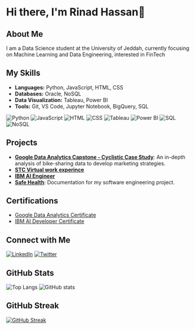 # Hi there, I'm Rinad Hassan👋 


## About Me

I am a Data Science student at the University of Jeddah, currently focusing on Machine Learning and Data Engineering, interested in FinTech

## My Skills

- **Languages:** Python, JavaScript, HTML, CSS
- **Databases:** Oracle, NoSQL
- **Data Visualization:** Tableau, Power BI
- **Tools:** Git, VS Code, Jupyter Notebook, BigQuery, SQL

![Python](https://img.shields.io/badge/Python-3776AB?style=for-the-badge&logo=python&logoColor=white)
![JavaScript](https://img.shields.io/badge/JavaScript-F7DF1E?style=for-the-badge&logo=javascript&logoColor=black)
![HTML](https://img.shields.io/badge/HTML-E34F26?style=for-the-badge&logo=html5&logoColor=white)
![CSS](https://img.shields.io/badge/CSS-1572B6?style=for-the-badge&logo=css3&logoColor=white)
![Tableau](https://img.shields.io/badge/Tableau-E97627?style=for-the-badge&logo=tableau&logoColor=white)
![Power BI](https://img.shields.io/badge/Power_BI-F2C811?style=for-the-badge&logo=powerbi&logoColor=white)
![SQL](https://img.shields.io/badge/SQL-336791?style=for-the-badge&logo=postgresql&logoColor=white)
![NoSQL](https://img.shields.io/badge/NoSQL-4DB33D?style=for-the-badge&logo=mongodb&logoColor=white)

## Projects
- [**Google Data Analytics Capstone - Cyclistic Case Study**](https://github.com/RinDataz/Google-Data-Analytics-Capstone-Cyclistic-Case-Study): An in-depth analysis of bike-sharing data to develop marketing strategies.
- [**STC Virtual work experince**](https://github.com/RinDataz/STC-Virtual-Work-Experience)
- [**IBM AI Engineer**](https://github.com/RinDataz/IBM-AI-Engineer-)
- [**Safe Health**](https://github.com/RinDataz/SafeHealth-app): Documentation for my software engineering project.
## Certifications

- [Google Data Analytics Certificate](https://coursera.org/share/3c8c7619decfbb6975e228d841e1c7e7)
- [IBM AI Developer Certificate](https://coursera.org/share/3c8c7619decfbb6975e228d841e1c7e7)

## Connect with Me

[![LinkedIn](https://img.shields.io/badge/LinkedIn-0A66C2?style=for-the-badge&logo=linkedin&logoColor=white)](https://www.linkedin.com/in/renad-hassan-dataz/)
[![Twitter](https://img.shields.io/badge/Twitter-1DA1F2?style=for-the-badge&logo=twitter&logoColor=white)](https://x.com/RinDataz)


## GitHub Stats
![Top Langs](https://github-readme-stats.vercel.app/api/top-langs/?username=RinDataz&show_icons=true&theme=tokyonight)
![GitHub stats](https://github-readme-stats.vercel.app/api?username=RinDataz&show_icons=true&theme=tokyonight)

## GitHub Streak

[![GitHub Streak](https://streak-stats.demolab.com/?user=RinDataz&theme=tokyonight)](https://git.io/streak-stats)


